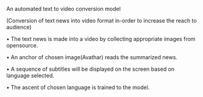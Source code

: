 An automated text to video conversion model 

(Conversion of text news into video format in-order to increase the reach to audience)

• The text news is made into a video by collecting appropriate images from opensource.

• An anchor of chosen image(Avathar) reads the summarized news.

• A sequence of subtitles will be displayed on the screen based on language selected.

• The ascent of chosen language is trained to the model.
